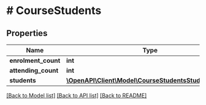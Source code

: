 # # CourseStudents

## Properties

Name | Type | Description | Notes
------------ | ------------- | ------------- | -------------
**enrolment_count** | **int** |  | [optional]
**attending_count** | **int** |  | [optional]
**students** | [**\OpenAPI\Client\Model\CourseStudentsStudentsInner[]**](CourseStudentsStudentsInner.md) |  | [optional]

[[Back to Model list]](../../README.md#models) [[Back to API list]](../../README.md#endpoints) [[Back to README]](../../README.md)
